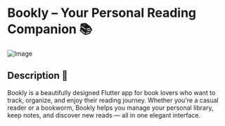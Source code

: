 # Bookly – Your Personal Reading Companion  📚 

![Image](https://github.com/user-attachments/assets/28de37c0-5557-4094-bff8-1355e7e0b827)


## Description 📄

Bookly is a beautifully designed Flutter app for book lovers who want to track, organize, and enjoy their reading journey. Whether you're a casual reader or a bookworm, Bookly helps you manage your personal library, keep notes, and discover new reads — all in one elegant interface.
